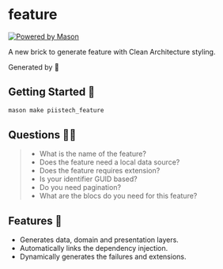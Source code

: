 # feature

[![Powered by Mason](https://img.shields.io/endpoint?url=https%3A%2F%2Ftinyurl.com%2Fmason-badge)](https://github.com/felangel/mason)

A new brick to generate feature with Clean Architecture styling.

Generated by 🧱

## Getting Started 🚀

```bash
mason make piistech_feature
```

## Questions 🙋‍♂️

> - What is the name of the feature?
> - Does the feature need a local data source?
> - Does the feature requires extension?
> - Is your identifier GUID based?
> - Do you need pagination?
> - What are the blocs do you need for this feature?

## Features 🎉

- Generates data, domain and presentation layers.
- Automatically links the dependency injection.
- Dynamically generates the failures and extensions.
